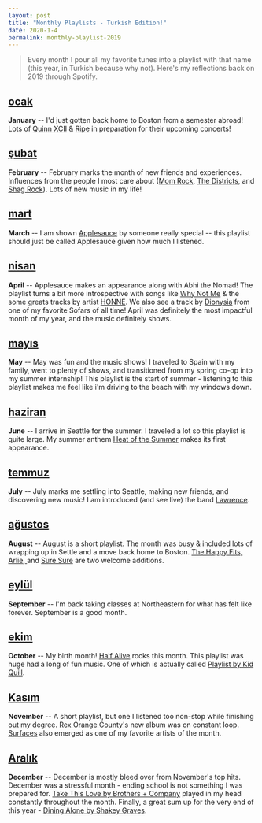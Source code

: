 ```yaml
---
layout: post
title: "Monthly Playlists - Turkish Edition!"
date: 2020-1-4
permalink: monthly-playlist-2019
---
```


> Every month I pour all my favorite tunes into a playlist with that name (this year, in Turkish because why not). Here's my reflections back on 2019 through Spotify.

## [ocak](https://open.spotify.com/playlist/6UKHwCMYwRmij4ibqBYzQA?si=CRJqKstzQhmeBWO8nLXnBg)

**January** -- I'd just gotten back home to Boston from a semester abroad! Lots of [Quinn XCII](https://open.spotify.com/artist/3ApUX1o6oSz321MMECyIYd?si=AUdir2G2S5aiohkjJUUcXw) & [Ripe](https://open.spotify.com/artist/19lQ2rJLlP71FOKESiMNJT?si=eU-RzMhtQK2pyl-2uF2Hxw) in preparation for their upcoming concerts!

## [şubat](https://open.spotify.com/playlist/7jOKuLZ4IATEJmId3ebCm3?si=T2c3fSQJSXePcEjOSOm5tg)

**February** -- February marks the month of new friends and experiences. Influences from the people I most care about ([Mom Rock](https://open.spotify.com/artist/6xwv9O4HYAqPMp1bbSqufi?si=E-7K8GKbRfKYmwVN5KirNQ), [The Districts](https://open.spotify.com/artist/3HZgaiR960RFqx9d4LPraD?si=VQoB-_ymQFacv7QFQe2FZQ), and [Shag Rock](https://open.spotify.com/artist/0SJxTOELZJa2Cf19TjNEfm?si=jbsUtrn0SOWUpSLvh0oZdA)). Lots of new music in my life!

## [mart](https://open.spotify.com/playlist/4kAyMOSRWqufbPrqpdsnAg?si=gn5K1WQXSpuKAzCwZgslTg)

**March** -- I am shown [Applesauce](https://open.spotify.com/track/2bsTfDQBc5kmDReErSCrtD?si=WahooIoQQrefYzYqCMcBng) by someone really special -- this playlist should just be called Applesauce given how much I listened.

## [nisan](https://open.spotify.com/playlist/4co9gLLFFkSygUoJ0UzKiV?si=LjLUiz10SBKL3tT5P2XhBw)

**April** -- Applesauce makes an appearance along with Abhi the Nomad! The playlist turns a bit more introspective with songs like [Why Not Me](https://open.spotify.com/track/1gewwJHPkvysxLEGgOKQuB?si=TPOOWxnlTG6UPQFL5jGFeg) & the some greats tracks by artist [HONNE](https://open.spotify.com/artist/0Vw76uk7P8yVtTClWyOhac?si=nFX02UmpTh2XrI8R4j2fvQ). We also see a track by [Dionysia](https://open.spotify.com/artist/5MJRmOUoZK7vJxcvsXYdQQ?si=hSYZtShiTCivXEComZPgQw) from one of my favorite Sofars of all time! April was definitely the most impactful month of my year, and the music definitely shows.

## [mayıs](https://open.spotify.com/playlist/5pLtO3pMyyfvrHQkcjJcx4?si=-SWUaCxfTS-0cC140gZZdQ)

**May** -- May was fun and the music shows! I traveled to Spain with my family, went to plenty of shows, and transitioned from my spring co-op into my summer internship! This playlist is the start of summer - listening to this playlist makes me feel like i'm driving to the beach with my windows down.

## [haziran](https://open.spotify.com/playlist/5OvNZ8NC3jS9S8RrbD1qdX?si=t0yCvY2CTJmSm3j3gfniag)

**June** -- I arrive in Seattle for the summer. I traveled a lot so this playlist is quite large. My summer anthem [Heat of the Summer](https://open.spotify.com/track/649o53ULWYN1y7V2OI5kgo?si=_sTqTTTAQkOsmWtOW9xvog) makes its first appearance.

## [temmuz](https://open.spotify.com/playlist/3nsrAJ9mpBPo2BeO2HoigJ?si=Li8a5dHvQIOwchO1kMHJ-A)

**July** -- July marks me settling into Seattle, making new friends, and discovering new music! I am introduced (and see live) the band [Lawrence](https://open.spotify.com/playlist/3nsrAJ9mpBPo2BeO2HoigJ?si=DTFreb_tSCC9hOjT9RGiUw).

## [ağustos](https://open.spotify.com/playlist/2jvJkfIwlFMSVSycofM2Xr?si=mz82qccbREmM8nEIXF5m2Q)

**August** -- August is a short playlist. The month was busy & included lots of wrapping up in Settle and a move back home to Boston. [The Happy Fits, ](https://open.spotify.com/artist/73rPcaYEhBd0UuVZBqqyQJ?si=DcLExG5bTDGED6zJo07zyQ) [Arlie, ](https://open.spotify.com/artist/6Bllzm0olEwqGwPujaLiuA?si=dqP1PS3uQuSyv86zfqRSxg) and [Sure Sure](https://open.spotify.com/artist/1anAI9P9iSzc9qzLv6AtHZ?si=CJGE4_iaTYikxR4a-3NzXQ) are two welcome additions.

## [eylül](https://open.spotify.com/playlist/5nFlfBFjsJtoLUzNdfYbV4?si=vNmkt5tnRKegYBLJc6dsFg)

**September** -- I'm back taking classes at Northeastern for what has felt like forever. September is a good month.

## [ekim](https://open.spotify.com/playlist/53VbOgwMiMnnSYpYgmEsp0?si=lZH-KFpWRj-Qw1TC_I8suQ)

**October** -- My birth month! [Half Alive](https://open.spotify.com/artist/7sOR7gk6XUlGnxj3p9F54k?si=BEZYkIeoTz-pU4urZnttNg) rocks this month. This playlist was huge had a long of fun music. One of which is actually called [Playlist by Kid Quill](https://open.spotify.com/track/0QXbKnplTUrae3P1P7xdq2?si=O_bEtfNEQ66WbZGTb6gZRQ).

## [Kasım](https://open.spotify.com/playlist/33NhBfhpKhSgms8tqYC5Q7?si=nY_EbWJBQEq-ntMNR_UxvQ)

**November** -- A short playlist, but one I listened too non-stop while finishing out my degree. [Rex Orange County's](https://open.spotify.com/track/7vRia9rlEuTDQxkfXIKySi?si=4Ipf9ofSSfijfgUYK-gZrw) new album was on constant loop. [Surfaces](https://open.spotify.com/artist/4ETSs924pXMzjIeD6E9b4u?si=rmUDPodKQ-6jgD1drhFM2g) also emerged as one of my favorite artists of the month.

## [Aralık](https://open.spotify.com/playlist/2UzX5DT4tUmdzRu693LqlU?si=FdXWSXhkQBG-MdNomkuq0A)

**December** -- December is mostly bleed over from November's top hits. December was a stressful month - ending school is not something I was prepared for. [Take This Love by Brothers + Company](https://open.spotify.com/track/74ehQPUbiEVkUM0UdmkVzc?si=R514NE8ZQEKXqGXHUVgo2A) played in my head constantly throughout the month. Finally, a great sum up for the very end of this year - [Dining Alone by Shakey Graves](https://open.spotify.com/track/3JSlnsGTuO1tAMpgWy7tBz?si=VwcRmiQTRRWS28xVl9uXZg).
